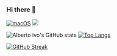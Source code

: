### Hi there 👋

<!--
**albertoivo/albertoivo** is a ✨ _special_ ✨ repository because its `README.md` (this file) appears on your GitHub profile.

Here are some ideas to get you started:

- 🔭 I’m currently working on ...
- 🌱 I’m currently learning ...
- 👯 I’m looking to collaborate on ...
- 🤔 I’m looking for help with ...
- 💬 Ask me about ...
- 📫 How to reach me: ...
- 😄 Pronouns: ...
- ⚡ Fun fact: ...
-->



[![macOS](https://svgshare.com/i/ZjP.svg)](https://svgshare.com/i/ZjP.svg) ![](https://komarev.com/ghpvc/?username=albertoivo)

![Alberto ivo's GitHub stats](https://github-readme-stats.vercel.app/api?username=albertoivo&show_icons=true&theme=radical) [![Top Langs](https://github-readme-stats.vercel.app/api/top-langs/?username=albertoivo&&langs_count=4&theme=nightowl)](https://github.com/anuraghazra/github-readme-stats)

[![GitHub Streak](http://github-readme-streak-stats.herokuapp.com?user=albertoivo&theme=black-ice&hide_border=true)](https://git.io/streak-stats)

